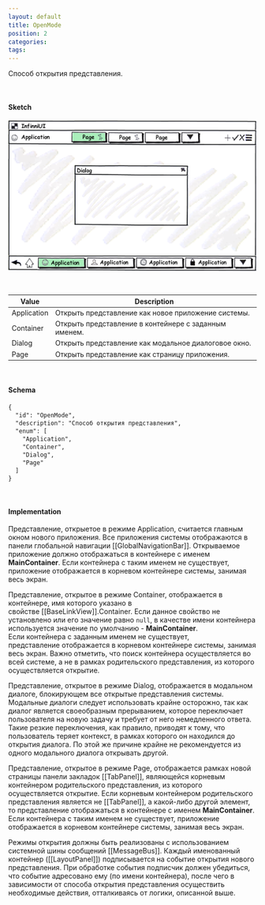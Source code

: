```yaml
---
layout: default
title: OpenMode
position: 2
categories: 
tags: 
---
```


Способ открытия представления.

   

#### Sketch

![](OpenViewMode.png)

 

|Value|Description|
|-----|-----------|
|Application|Открыть представление как новое приложение системы.|
|Container|Открыть представление в контейнере с заданным именем.|
|Dialog|Открыть представление как модальное диалоговое окно.|
|Page|Открыть представление как страницу приложения.|

   

#### Schema

```
{
  "id": "OpenMode",
  "description": "Способ открытия представления",
  "enum": [
    "Application",
    "Container",
    "Dialog",
    "Page"
  ]
}
```

 

#### Implementation

Представление, открыетое в режиме Application, считается главным окном нового приложения. Все приложения системы отображаются в панели глобальной навигации [[GlobalNavigationBar]]. Открываемое приложение должно отображаться в контейнере с именем **MainContainer**. Если контейнера с таким именем не существует, приложение отображается в корневом контейнере системы, занимая весь экран.

Представление, открытое в режиме Container, отображается в контейнере, имя которого указано в свойстве [[BaseLinkView]].Container. Если данное свойство не установлено или его значение равно `null`, в качестве имени контейнера используется значение по умолчанию - **MainContainer**. Если контейнера с заданным именем не существует, представление отображается в корневом контейнере системы, занимая весь экран. Важно отметить, что поиск контейнера осуществляется во всей системе, а не в рамках родительского представления, из которого осуществляется открытие.

Представление, открытое в режиме Dialog, отображается в модальном диалоге, блокирующем все открытые представления системы. Модальные диалоги следует использовать крайне осторожно, так как диалог является своеобразным прерыванием, которое переключает пользователя на новую задачу и требует от него немедленного ответа. Такие резкие переключения, как правило, приводят к тому, что пользователь теряет контекст, в рамках которого он находился до открытия диалога. По этой же причине крайне не рекомендуется из одного модального диалога открывать другой.

Представление, открытое в режиме Page, отображается рамках новой страницы панели закладок [[TabPanel]], являющейся корневым контейнером родительского представления, из которого осуществляется открытие. Если корневым контейнером родительского представления является не [[TabPanel]], а какой-либо другой элемент, то представление отображаться в контейнере с именем **MainContainer**. Если контейнера с таким именем не существует, приложение отображается в корневом контейнере системы, занимая весь экран.

Режимы открытия должны быть реализованы с использованием системной шины сообщений [[MessageBus]]. Каждый именованный контейнер ([[LayoutPanel]]) подписывается на событие открытия нового представления. При обработке события подписчик должен убедиться, что событие адресовано ему (по имени контейнера), после чего в зависимости от способа открытия представления осуществить необходимые действия, отталкиваясь от логики, описанной выше.

 

 


